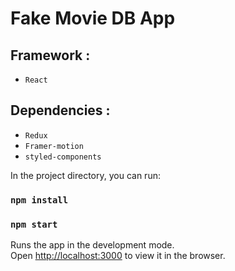 # Fake Movie DB App

## Framework : 
- `React`

## Dependencies : 
- `Redux`
- `Framer-motion`
- `styled-components`


In the project directory, you can run:

### `npm install`

### `npm start`

Runs the app in the development mode.\
Open [http://localhost:3000](http://localhost:3000) to view it in the browser.
